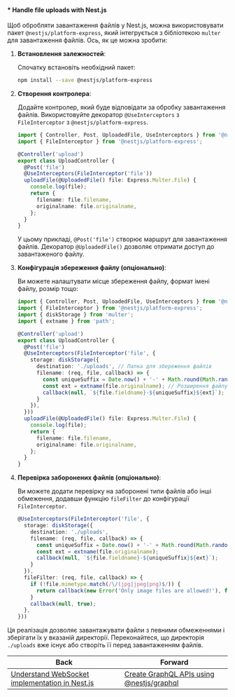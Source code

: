 #### * Handle file uploads with Nest.js

Щоб обробляти завантаження файлів у Nest.js, можна використовувати пакет `@nestjs/platform-express`, який інтегрується з бібліотекою `multer` для завантаження файлів. Ось, як це можна зробити:

1. **Встановлення залежностей**:

   Спочатку встановіть необхідний пакет:

   ```bash
   npm install --save @nestjs/platform-express
   ```

2. **Створення контролера**:

   Додайте контролер, який буде відповідати за обробку завантаження файлів. Використовуйте декоратор `@UseInterceptors` з `FileInterceptor` з `@nestjs/platform-express`.

   ```typescript
   import { Controller, Post, UploadedFile, UseInterceptors } from '@nestjs/common';
   import { FileInterceptor } from '@nestjs/platform-express';

   @Controller('upload')
   export class UploadController {
     @Post('file')
     @UseInterceptors(FileInterceptor('file'))
     uploadFile(@UploadedFile() file: Express.Multer.File) {
       console.log(file);
       return {
         filename: file.filename,
         originalname: file.originalname,
       };
     }
   }
   ```

   У цьому прикладі, `@Post('file')` створює маршрут для завантаження файлів. Декоратор `@UploadedFile()` дозволяє отримати доступ до завантаженого файлу.

3. **Конфігурація збереження файлу (опціонально)**:

   Ви можете налаштувати місце збереження файлу, формат імені файлу, розмір тощо:

   ```typescript
   import { Controller, Post, UploadedFile, UseInterceptors } from '@nestjs/common';
   import { FileInterceptor } from '@nestjs/platform-express';
   import { diskStorage } from 'multer';
   import { extname } from 'path';

   @Controller('upload')
   export class UploadController {
     @Post('file')
     @UseInterceptors(FileInterceptor('file', {
       storage: diskStorage({
         destination: './uploads', // Папка для збереження файлів
         filename: (req, file, callback) => {
           const uniqueSuffix = Date.now() + '-' + Math.round(Math.random() * 1E9);
           const ext = extname(file.originalname); // Розширення файлу
           callback(null, `${file.fieldname}-${uniqueSuffix}${ext}`);
         }
       }),
     }))
     uploadFile(@UploadedFile() file: Express.Multer.File) {
       console.log(file);
       return {
         filename: file.filename,
         originalname: file.originalname,
       };
     }
   }
   ```

4. **Перевірка заборонених файлів (опціонально)**:

   Ви можете додати перевірку на заборонені типи файлів або інші обмеження, додавши функцію `fileFilter` до конфігурації `FileInterceptor`.

   ```typescript
   @UseInterceptors(FileInterceptor('file', {
     storage: diskStorage({
       destination: './uploads',
       filename: (req, file, callback) => {
         const uniqueSuffix = Date.now() + '-' + Math.round(Math.random() * 1E9);
         const ext = extname(file.originalname);
         callback(null, `${file.fieldname}-${uniqueSuffix}${ext}`);
       }
     }),
     fileFilter: (req, file, callback) => {
       if (!file.mimetype.match(/\/(jpg|jpeg|png)$/)) {
         return callback(new Error('Only image files are allowed!'), false);
       }
       callback(null, true);
     },
   }))
   ```

Ця реалізація дозволяє завантажувати файли з певними обмеженнями і зберігати їх у вказаній директорії. Переконайтеся, що директорія `./uploads` вже існує або створіть її перед завантаженням файлів.

| Back | Forward |
|---|---|
| [Understand WebSocket implementation in Nest.js](/ua/middle/nestjs/understand-websocket-implementation-in-nestjs.md)  | [Create GraphQL APIs using @nestjs/graphql](/ua/middle/nestjs/create-graphql-apis-using-nestjsgraphql.md) |
